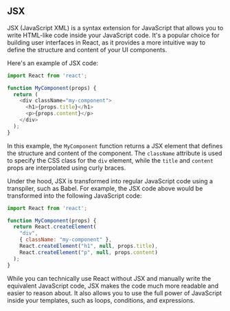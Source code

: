 ## JSX

JSX (JavaScript XML) is a syntax extension for JavaScript that allows you to write HTML-like code inside your JavaScript code. It's a popular choice for building user interfaces in React, as it provides a more intuitive way to define the structure and content of your UI components.

Here's an example of JSX code:
```js
import React from 'react';

function MyComponent(props) {
  return (
    <div className="my-component">
      <h1>{props.title}</h1>
      <p>{props.content}</p>
    </div>
  );
}
```
In this example, the `MyComponent` function returns a JSX element that defines the structure and content of the component. The `className` attribute is used to specify the CSS class for the `div` element, while the `title` and `content` props are interpolated using curly braces.

Under the hood, JSX is transformed into regular JavaScript code using a transpiler, such as Babel. For example, the JSX code above would be transformed into the following JavaScript code:
```js
import React from 'react';

function MyComponent(props) {
  return React.createElement(
    "div",
    { className: "my-component" },
    React.createElement("h1", null, props.title),
    React.createElement("p", null, props.content)
  );
}
```
While you can technically use React without JSX and manually write the equivalent JavaScript code, JSX makes the code much more readable and easier to reason about. It also allows you to use the full power of JavaScript inside your templates, such as loops, conditions, and expressions.